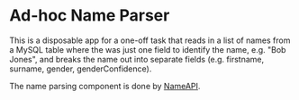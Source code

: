 Ad-hoc Name Parser
==================

This is a disposable app for a one-off task that reads in a list of names from a MySQL table where the was just one field to identify the name, e.g. "Bob Jones", and breaks the name out into separate fields (e.g. firstname, surname, gender, genderConfidence).

The name parsing component is done by [NameAPI](https://www.nameapi.org).

